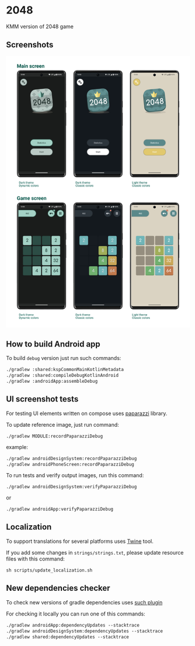 # 2048
KMM version of 2048 game 

## Screenshots

<img src="docs/images/screenshots.png"/>

## How to build Android app

To build `debug` version just run such commands:
```
./gradlew :shared:kspCommonMainKotlinMetadata
./gradlew :shared:compileDebugKotlinAndroid
./gradlew :androidApp:assembleDebug
```

## UI screenshot tests

For testing UI elements written on compose uses [paparazzi](https://github.com/cashapp/paparazzi) library.

To update reference image, just run command:
```
./gradlew MODULE:recordPaparazziDebug
```
example:
```
./gradlew androidDesignSystem:recordPaparazziDebug
./gradlew androidPhoneScreen:recordPaparazziDebug
```

To run tests and verify output images, run this command:

```
./gradlew androidDesignSystem:verifyPaparazziDebug
```

or

```
./gradlew androidApp:verifyPaparazziDebug
```

## Localization

To support translations for several platforms uses [Twine](https://github.com/scelis/twine) tool.

If you add some changes in `strings/strings.txt`, please update resource files with this command:

```
sh scripts/update_localization.sh
```

## New dependencies checker

To check new versions of gradle dependencies uses [such plugin](https://github.com/ben-manes/gradle-versions-plugin)

For checking it locally you can run one of this commands:

```
./gradlew androidApp:dependencyUpdates --stacktrace
./gradlew androidDesignSystem:dependencyUpdates --stacktrace
./gradlew shared:dependencyUpdates --stacktrace
```
